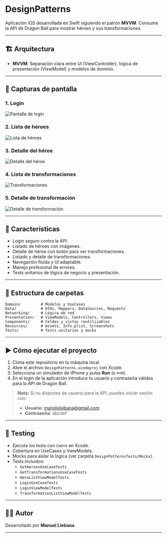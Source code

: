 # DesignPatterns

Aplicación iOS desarrollada en Swift siguiendo el patrón **MVVM**. Consume la API de Dragon Ball para mostrar héroes y sus transformaciones.

---

## 🏗️ Arquitectura

- **MVVM**: Separación clara entre UI (ViewController), lógica de presentación (ViewModel) y modelos de dominio.

---

## 📱 Capturas de pantalla

### 1. Login
![Pantalla de login](DesignPatterns/DesignPatterns/Resources/Screenshots/login.png)

### 2. Lista de héroes
![Lista de héroes](DesignPatterns/DesignPatterns/Resources/Screenshots/heroes.png)

### 3. Detalle del héroe
![Detalle del héroe](DesignPatterns/DesignPatterns/Resources/Screenshots/herodetail.png)

### 4. Lista de transformaciones
![Transformaciones](DesignPatterns/DesignPatterns/Resources/Screenshots/transformations.png)

### 5. Detalle de transformación
![Detalle de transformación](DesignPatterns/DesignPatterns/Resources/Screenshots/transformationdetail.png)

---

## 🚀 Características

- Login seguro contra la API.
- Listado de héroes con imágenes.
- Detalle de héroe con botón para ver transformaciones.
- Listado y detalle de transformaciones.
- Navegación fluida y UI adaptable.
- Manejo profesional de errores.
- Tests unitarios de lógica de negocio y presentación.

---

## 🧩 Estructura de carpetas

```
Domain/         # Modelos y UseCases
Data/           # DTOs, Mappers, DataSources, Requests
Networking/     # Lógica de red
Presentation/   # ViewModels, Controllers, Views
Components/     # Celdas y vistas reutilizables
Resources/      # Assets, Info.plist, Screenshots
Tests/          # Tests unitarios y mocks
```

---

## ▶️ Cómo ejecutar el proyecto

1. Clona este repositorio en tu máquina local.
2. Abre el archivo `DesignPatterns.xcodeproj` con Xcode.
3. Selecciona un simulador de iPhone y pulsa **Run** (o `⌘+R`).
4. En el login de la aplicación introduce tu usuario y contraseña válidos para la API de Dragon Ball.

> **Nota:** Si no dispones de usuario para la API, puedes iniciar sesión con:
> - **Usuario:** manololiebana@gmail.com
> - **Contraseña:** abcdef

---

## 🧪 Testing

- Ejecuta los tests con `Cmd+U` en Xcode.
- Cobertura en UseCases y ViewModels.
- Mocks para aislar la lógica (ver carpeta `DesignPatternsTests/Mocks`).
- Tests incluidos:
  - `GetHeroesUseCaseTests`
  - `GetTransformationsUseCaseTests`
  - `HeroListViewModelTests`
  - `LoginUseCaseTests`
  - `LoginViewModelTests`
  - `TransformationListViewModelTests`

---

## 👨‍💻 Autor

Desarrollado por **Manuel Liebana**.

--- 
